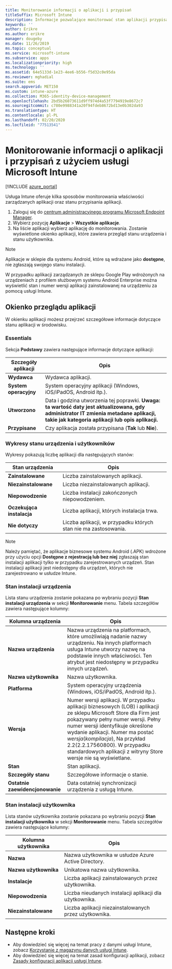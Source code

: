 ```yaml
---
title: Monitorowanie informacji o aplikacji i przypisań
titleSuffix: Microsoft Intune
description: Informacje pozwalające monitorować stan aplikacji przypisanej do użytkowników lub urządzeń.
keywords: ''
author: Erikre
ms.author: erikre
manager: dougeby
ms.date: 11/26/2019
ms.topic: conceptual
ms.service: microsoft-intune
ms.subservice: apps
ms.localizationpriority: high
ms.technology: ''
ms.assetid: 64e5133d-1e23-4ee6-b556-f5d32c0e95da
ms.reviewer: mghadial
ms.suite: ems
search.appverid: MET150
ms.custom: intune-azure
ms.collection: M365-identity-device-management
ms.openlocfilehash: 2bd5b26073611d9ff974d4a53f7794919e8672c7
ms.sourcegitcommit: c780e9988341a20f94fdeb8672bd13e0b302da93
ms.translationtype: HT
ms.contentlocale: pl-PL
ms.lasthandoff: 02/20/2020
ms.locfileid: "77513541"
---
```

# <a name="monitor-app-information-and-assignments-with-microsoft-intune"></a>Monitorowanie informacji o aplikacji i przypisań z użyciem usługi Microsoft Intune

[!INCLUDE [azure_portal](../includes/azure_portal.md)]

Usługa Intune oferuje kilka sposobów monitorowania właściwości zarządzanych aplikacji oraz stanu przypisania aplikacji.

1. Zaloguj się do [centrum administracyjnego programu Microsoft Endpoint Manager](https://go.microsoft.com/fwlink/?linkid=2109431).
2. Wybierz pozycję **Aplikacje** > **Wszystkie aplikacje**.
3. Na liście aplikacji wybierz aplikację do monitorowania. Zostanie wyświetlone okienko aplikacji, które zawiera przegląd stanu urządzenia i stanu użytkownika.

> [!NOTE]
> Aplikacje w sklepie dla systemu Android, które są wdrażane jako **dostępne**, nie zgłaszają swojego stanu instalacji.
>
> W przypadku aplikacji zarządzanych ze sklepu Google Play wdrożonych na urządzeniach z profilem służbowym systemu Android Enterprise można wyświetlić stan i numer wersji aplikacji zainstalowanej na urządzeniu za pomocą usługi Intune. 

## <a name="app-overview-pane"></a>Okienko przeglądu aplikacji

W okienku aplikacji możesz przejrzeć szczegółowe informacje dotyczące stanu aplikacji w środowisku.

### <a name="essentials"></a>Essentials
Sekcja **Podstawy** zawiera następujące informacje dotyczące aplikacji:

 | **Szczegóły aplikacji**            | **Opis**                                                      |
|------------------------|------------------------------------------------------------------|
| **Wydawca**          | Wydawca aplikacji.                                            |
| **System operacyjny**   | System operacyjny aplikacji (Windows, iOS/iPadOS, Android itp.). |
| **Utworzono**             | Data i godzina utworzenia tej poprawki. <b>**Uwaga**: ta wartość daty jest aktualizowana, gdy administrator IT zmienia metadane aplikacji, takie jak kategoria aplikacji lub opis aplikacji.                        |
| **Przypisane**           | Czy aplikacja została przypisana (**Tak** lub **Nie**).                  |

### <a name="device-and-user-status-graphs"></a>Wykresy stanu urządzenia i użytkowników
Wykresy pokazują liczbę aplikacji dla następujących stanów:

| **Stan urządzenia**       | **Opis**                                       |
|-----------------------|-------------------------------------------------------|
| **Zainstalowane**         | Liczba zainstalowanych aplikacji.                         |
| **Niezainstalowane**     | Liczba niezainstalowanych aplikacji.                     |
| **Niepowodzenie**            | Liczba instalacji zakończonych niepowodzeniem.                   |
| **Oczekująca instalacja**   | Liczba aplikacji, których instalacja trwa. |
| **Nie dotyczy**           | Liczba aplikacji, w przypadku których stan nie ma zastosowania.            |

> [!NOTE]
> Należy pamiętać, że aplikacje biznesowe systemu Android (.APK) wdrożone przy użyciu opcji **Dostępne z rejestracją lub bez niej** zgłaszają stan instalacji aplikacji tylko w przypadku zarejestrowanych urządzeń. Stan instalacji aplikacji jest niedostępny dla urządzeń, których nie zarejestrowano w usłudze Intune.

### <a name="device-install-status"></a>Stan instalacji urządzenia

Lista stanu urządzenia zostanie pokazana po wybraniu pozycji **Stan instalacji urządzenia** w sekcji **Monitorowanie** menu. Tabela szczegółów zawiera następujące kolumny:

| **Kolumna urządzenia**      | **Opis**                                                                                                                                                                                                                                            |
|----------------------|------------------------------------------------------------------------------------------------------------------------------------------------------------------------------------------------------------------------------------------------------------|
| **Nazwa urządzenia**      | Nazwa urządzenia na platformach, które umożliwiają nadanie nazwy urządzeniu. Na innych platformach usługa Intune utworzy nazwę na podstawie innych właściwości. Ten atrybut jest niedostępny w przypadku innych urządzeń.                                                                       |
| **Nazwa użytkownika**        | Nazwa użytkownika.                                                                                                                                                                                                                                      |
| **Platforma**         | System operacyjny urządzenia (Windows, iOS/iPadOS, Android itp.).                                                                                                                                                                                           |
| **Wersja**          | Numer wersji aplikacji. W przypadku aplikacji biznesowych (LOB) i aplikacji ze sklepu Microsoft Store dla Firm jest pokazywany pełny numer wersji. Pełny numer wersji identyfikuje określone wydanie aplikacji. Numer ma postać _wersja_(_kompilacja_), Na przykład 2.2(2.2.17560800). W przypadku standardowych aplikacji z witryny Store wersje nie są wyświetlane. |
| **Stan**           | Stan aplikacji.                                                                                                                                                                                                                                     |
| **Szczegóły stanu**   | Szczegółowe informacje o stanie.                                                                                                                                                                                                                                     |
| **Ostatnie zaewidencjonowanie**    | Data ostatniej synchronizacji urządzenia z usługą Intune.                                                                                                                                                                                                                  |


### <a name="user-install-status"></a>Stan instalacji użytkownika

Lista stanów użytkownika zostanie pokazana po wybraniu pozycji **Stan instalacji użytkownika** w sekcji **Monitorowanie** menu. Tabela szczegółów zawiera następujące kolumny:

| **Kolumna użytkownika**     | **Opis**                           |
|---------------------|-------------------------------------------|
| **Nazwa**            | Nazwa użytkownika w usłudze Azure Active Directory.         |
| **Nazwa użytkownika**       | Unikatowa nazwa użytkownika.              |
| **Instalacje**   | Liczba aplikacji zainstalowanych przez użytkownika. |
| **Niepowodzenia**        | Liczba nieudanych instalacji aplikacji dla użytkownika.     |
| **Niezainstalowane**   | Liczba aplikacji niezainstalowanych przez użytkownika. |


## <a name="next-steps"></a>Następne kroki

- Aby dowiedzieć się więcej na temat pracy z danymi usługi Intune, zobacz [Korzystanie z magazynu danych usługi Intune](../reports-nav-create-intune-reports.md).
- Aby dowiedzieć się więcej na temat zasad konfiguracji aplikacji, zobacz [Zasady konfiguracji aplikacji usługi Intune](app-configuration-policies-overview.md).

